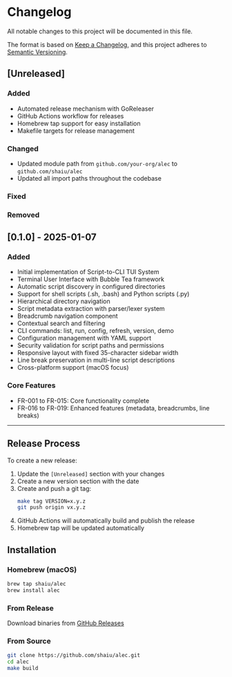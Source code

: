 # Changelog

All notable changes to this project will be documented in this file.

The format is based on [Keep a Changelog](https://keepachangelog.com/en/1.0.0/),
and this project adheres to [Semantic Versioning](https://semver.org/spec/v2.0.0.html).

## [Unreleased]

### Added
- Automated release mechanism with GoReleaser
- GitHub Actions workflow for releases
- Homebrew tap support for easy installation
- Makefile targets for release management

### Changed
- Updated module path from `github.com/your-org/alec` to `github.com/shaiu/alec`
- Updated all import paths throughout the codebase

### Fixed

### Removed

## [0.1.0] - 2025-01-07

### Added
- Initial implementation of Script-to-CLI TUI System
- Terminal User Interface with Bubble Tea framework
- Automatic script discovery in configured directories
- Support for shell scripts (.sh, .bash) and Python scripts (.py)
- Hierarchical directory navigation
- Script metadata extraction with parser/lexer system
- Breadcrumb navigation component
- Contextual search and filtering
- CLI commands: list, run, config, refresh, version, demo
- Configuration management with YAML support
- Security validation for script paths and permissions
- Responsive layout with fixed 35-character sidebar width
- Line break preservation in multi-line script descriptions
- Cross-platform support (macOS focus)

### Core Features
- FR-001 to FR-015: Core functionality complete
- FR-016 to FR-019: Enhanced features (metadata, breadcrumbs, line breaks)

---

## Release Process

To create a new release:

1. Update the `[Unreleased]` section with your changes
2. Create a new version section with the date
3. Create and push a git tag:
   ```bash
   make tag VERSION=x.y.z
   git push origin vx.y.z
   ```
4. GitHub Actions will automatically build and publish the release
5. Homebrew tap will be updated automatically

## Installation

### Homebrew (macOS)
```bash
brew tap shaiu/alec
brew install alec
```

### From Release
Download binaries from [GitHub Releases](https://github.com/shaiu/alec/releases)

### From Source
```bash
git clone https://github.com/shaiu/alec.git
cd alec
make build
```

